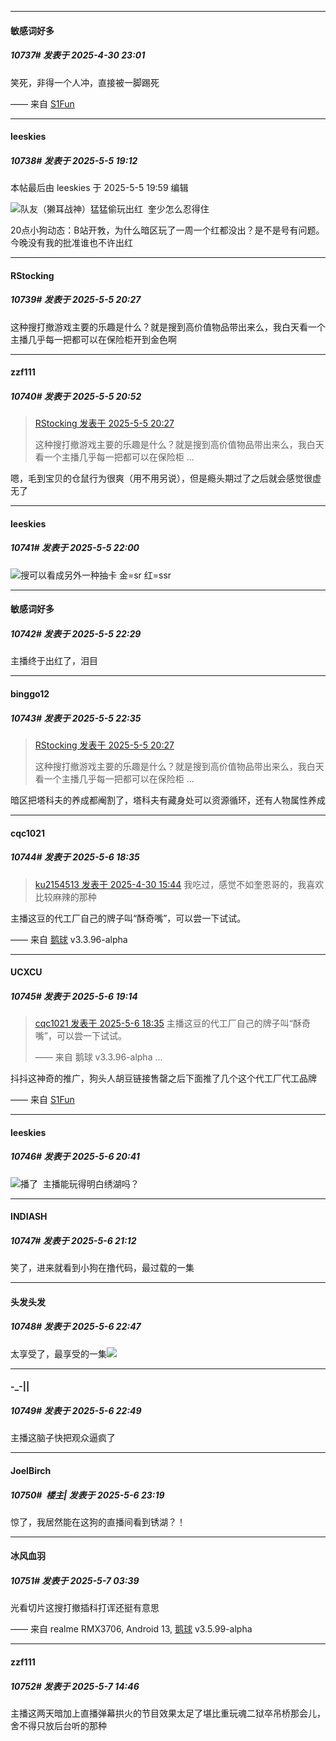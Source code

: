 ﻿
*****

####  敏感词好多  
##### 10737#       发表于 2025-4-30 23:01

笑死，非得一个人冲，直接被一脚踢死

—— 来自 [S1Fun](https://s1fun.koalcat.com)

*****

####  leeskies  
##### 10738#       发表于 2025-5-5 19:12

 本帖最后由 leeskies 于 2025-5-5 19:59 编辑 

<img src="https://static.stage1st.com/image/smiley/face2017/003.png" referrerpolicy="no-referrer">队友（獭耳战神）猛猛偷玩出红  奎少怎么忍得住

20点小狗动态：B站开㪍，为什么暗区玩了一周一个红都没出？是不是号有问题。今晚没有我的批准谁也不许出红

*****

####  RStocking  
##### 10739#       发表于 2025-5-5 20:27

这种搜打撤游戏主要的乐趣是什么？就是搜到高价值物品带出来么，我白天看一个主播几乎每一把都可以在保险柜开到金色啊

*****

####  zzf111  
##### 10740#       发表于 2025-5-5 20:52

<blockquote><a href="httphttps://stage1st.com/2b/forum.php?mod=redirect&amp;goto=findpost&amp;pid=67783192&amp;ptid=2094432" target="_blank">RStocking 发表于 2025-5-5 20:27</a>

这种搜打撤游戏主要的乐趣是什么？就是搜到高价值物品带出来么，我白天看一个主播几乎每一把都可以在保险柜 ...</blockquote>
嗯，毛到宝贝的仓鼠行为很爽（用不用另说），但是瘾头期过了之后就会感觉很虚无了

*****

####  leeskies  
##### 10741#       发表于 2025-5-5 22:00

<img src="https://static.stage1st.com/image/smiley/face2017/035.png" referrerpolicy="no-referrer">搜可以看成另外一种抽卡 金=sr 红=ssr

*****

####  敏感词好多  
##### 10742#       发表于 2025-5-5 22:29

主播终于出红了，泪目

*****

####  binggo12  
##### 10743#       发表于 2025-5-5 22:35

<blockquote><a href="httphttps://stage1st.com/2b/forum.php?mod=redirect&amp;goto=findpost&amp;pid=67783192&amp;ptid=2094432" target="_blank">RStocking 发表于 2025-5-5 20:27</a>

这种搜打撤游戏主要的乐趣是什么？就是搜到高价值物品带出来么，我白天看一个主播几乎每一把都可以在保险柜 ...</blockquote>
暗区把塔科夫的养成都阉割了，塔科夫有藏身处可以资源循环，还有人物属性养成


*****

####  cqc1021  
##### 10744#       发表于 2025-5-6 18:35

<blockquote><a href="httphttps://stage1st.com/2b/forum.php?mod=redirect&amp;goto=findpost&amp;pid=67769742&amp;ptid=2094432" target="_blank">ku2154513 发表于 2025-4-30 15:44</a>
我吃过，感觉不如奎恩哥的，我喜欢比较麻辣的那种</blockquote>
主播这豆的代工厂自己的牌子叫“酥奇嘴”，可以尝一下试试。

—— 来自 [鹅球](https://www.pgyer.com/xfPejhuq) v3.3.96-alpha


*****

####  UCXCU  
##### 10745#       发表于 2025-5-6 19:14

<blockquote><a href="httphttps://stage1st.com/2b/forum.php?mod=redirect&amp;goto=findpost&amp;pid=67786436&amp;ptid=2094432" target="_blank">cqc1021 发表于 2025-5-6 18:35</a>
主播这豆的代工厂自己的牌子叫“酥奇嘴”，可以尝一下试试。

—— 来自 鹅球 v3.3.96-alpha ...</blockquote>
抖抖这神奇的推广，狗头人胡豆链接售罄之后下面推了几个这个代工厂代工品牌

—— 来自 [S1Fun](https://s1fun.koalcat.com)


*****

####  leeskies  
##### 10746#       发表于 2025-5-6 20:41

<img src="https://static.stage1st.com/image/smiley/face2017/047.png" referrerpolicy="no-referrer">播了  主播能玩得明白绣湖吗？


*****

####  INDIASH  
##### 10747#       发表于 2025-5-6 21:12

笑了，进来就看到小狗在撸代码，最过载的一集


*****

####  头发头发  
##### 10748#       发表于 2025-5-6 22:47

太享受了，最享受的一集<img src="https://static.stage1st.com/image/smiley/face2017/049.png" referrerpolicy="no-referrer">


*****

####  -_-||  
##### 10749#       发表于 2025-5-6 22:49

主播这脑子快把观众逼疯了


*****

####  JoelBirch  
##### 10750#         楼主| 发表于 2025-5-6 23:19

惊了，我居然能在这狗的直播间看到锈湖？！


*****

####  冰风血羽  
##### 10751#       发表于 2025-5-7 03:39

光看切片这搜打撤插科打诨还挺有意思

—— 来自 realme RMX3706, Android 13, [鹅球](https://www.pgyer.com/xfPejhuq) v3.5.99-alpha


*****

####  zzf111  
##### 10752#       发表于 2025-5-7 14:46

主播这两天暗加上直播弹幕拱火的节目效果太足了堪比重玩魂二狱卒吊桥那会儿，舍不得只放后台听的那种

